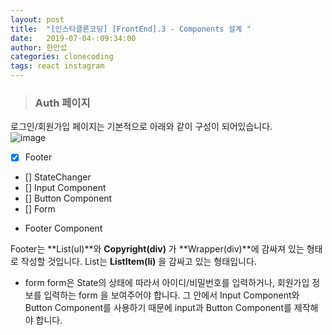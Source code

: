 ```yaml
---
layout: post
title:  "[인스타클론코딩] [FrontEnd].3 - Components 설계 "
date:   2019-07-04-:09:34:00
author: 한만섭
categories: clonecoding
tags: react instagram
---
```


> ###  Auth 페이지 

로그인/회원가입 페이지는 기본적으로 아래와 같이 구성이 되어있습니다.  
![image](https://user-images.githubusercontent.com/46010705/60632190-3e7cb800-9e3f-11e9-9570-cd4cd27fb4ff.png)

- [X] Footer
- [] StateChanger
- [] Input Component
- [] Button Component
- [] Form 


* Footer Component

Footer는 **List(ul)**와 **Copyright(div)** 가 **Wrapper(div)**에 감싸져 있는 형태로 작성할 것입니다. List는 **ListItem(li)**
을 감싸고 있는 형태입니다.  


*  form 
form은 State의 상태에 따라서 아이디/비밀번호를 입력하거나, 회원가입 정보를 입력하는 form 을 보여주어야 
합니다. 그 안에서 Input Component와 Button Component를 사용하기 때문에 input과 Button Component를 제작해야 합니다. 


